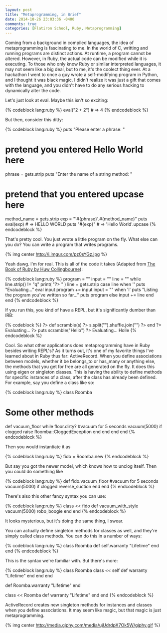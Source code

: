 ```yaml
---
layout: post
title: "Metaprogramming, in Brief"
date: 2014-10-26 23:03:36 -0400
comments: true
categories: [Flatiron School, Ruby, Metaprogramming]
---
```


Coming from a background in compiled languages, the idea of metaprogramming is fascinating to me. In the world of C, writting and running programs are distinct actions. At runtime, a program cannot be altered. However, in Ruby, the actual code can be modified while it is executing. To those who only know Ruby or similar interpreted languages, it may not seem like a big deal, but to me, it's the coolect thing ever. At a hackathon I went to once a guy wrote a self-modifying program in Python, and I thought it was black magic. I didn't realize it was just a gift that comes with the language, and you didn't have to do any serious hacking to dynamically alter the code. 

Let's just look at eval. Maybe this isn't so exciting:

{% codeblock lang:ruby %}
eval("2 + 2") # => 4
{% endcodeblock %}

But then, consider this ditty:

{% codeblock lang:ruby %}
puts "Please enter a phrase: "
# pretend you entered Hello World here
phrase = gets.strip
puts "Enter the name of a string method: "
# pretend that you entered upcase here
method_name = gets.strip
exp = "'#{phrase}'.#{method_name}"
puts eval(exp) # => HELLO WORLD
puts "#{exp}" # => 'Hello World'.upcase
{% endcodeblock %}

That's pretty cool. You just wrote a little program on the fly. What else can you do? You can write a program that writes programs.

{% img center http://i.imgur.com/pz0sYGz.jpg %}

Yeah dawg. I'm for real. This is all of the code it takes (Adapted from [The Book of Ruby by Huw Collingbourne](http://www.sapphiresteel.com/The-Book-Of-Ruby)):

{% codeblock lang:ruby %}
program = ""
input = ""
line = ""
while line.strip() != "q"
  print( "?> " )
  line = gets.strip
  case line
  when ''
    puts "Evaluating..." 
    eval input 
    program += input 
    input = ""
  when 'l' 
    puts "Listing the program you've written so far..." 
    puts program 
  else
    input += line
  end 
end
{% endcodeblock %}

If you run this, you kind of have a REPL, but it's significantly dumber than IRB:

{% codeblock %}
?> def scramble(s)
?> s.split("").shuffle.join("")
?> end
?> 
Evaluating...
?> puts scramble("Hello")
?> 
Evaluating...
Holle
{% endcodeblock %}

Cool. So what other applications does metaprogramming have in Ruby besides writing REPL's? As it turns out, it's one of my favorite things I've learned about in Ruby thus far: ActiveRecord. When you define associations between models, whether it be belongs_to or has_many or anything else, the methods that you get for free are all generated on the fly. It does this using eigen or singleton classes. This is having the ability to define methods for specific instances of a class, after the class has already been defined. For example, say you define a class like so:

{% codeblock lang:ruby %}
class Roomba
  # Some other methods
  def vacuum_floor
    while floor.dirty?
      #vacuum for 5 seconds
      vacuum(5000)
      if clogged
        raise Roomba::CloggedException
      end
    end
  end
end
{% endcodeblock %}

Then you would instantiate it as

{% codeblock lang:ruby %}
fido = Roomba.new
{% endcodeblock %}

But say you got the newer model, which knows how to unclog itself. Then you could do something like

{% codeblock lang:ruby %}
def fido.vacuum_floor
  #vacuum for 5 seconds
  vacuum(5000)
  if clogged
    reverse_suction
  end 
end
{% endcodeblock %}

There's also this other fancy syntax you can use:

{% codeblock lang:ruby %}
class << fido
  def vacuum_with_style
    vacuum(5000)
    robo_boogie
  end
end
{% endcodeblock %}

It looks mysterious, but it's doing the same thing, I swear. 

You can actually define singleton methods for classes as well, and they're simply called class methods. You can do this in a number of ways:

{% codeblock lang:ruby %}
class Roomba
  def self.warranty
    "Lifetime"
  end
end
{% endcodeblock %}

This is the syntax we're familiar with. But there's more:

{% codeblock lang:ruby %}
class Roomba
  class << self
    def warranty
      "Lifetime"
    end
  end
end

def Roomba.warranty
  "Lifetime"
end

class << Roomba
  def warranty
    "Lifetime"
  end
end
{% endcodeblock %}

ActiveRecord creates new singleton methods for instances and classes when you define associations. It may seem like magic, but that magic is just metaprogramming.

{% img center http://media.giphy.com/media/ujUdrdpX7Ok5W/giphy.gif %}